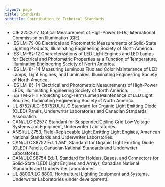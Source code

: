 ```yaml
---
layout: page
title: Standards
subtitle: Contribution to Technical Standards
---
```


- CIE 225:2017, Optical Measurement of High-Power LEDs, International Commission on Illumination (CIE).
- IES LM-79-08 Electrical and Photometric Measurements of Solid-State Lighting Products, Illuminating Engineering Society of North America. 
- IES LM-82-12 Characterizations of LED Light Engines and LED Lamps for Electrical and Photometric Properties as a Function of Temperature, Illuminating Engineering Society of North America.
- IES LM-84-14 Measuring Luminous Flux and Color Maintenance of LED Lamps, Light Engines, and Luminaires, Illuminating Engineering Society of North America.
- IES LM-85-14 Electrical and Photometric Measurements of High-Power LEDs, Illuminating Engineering Society of North America.
- IES TM-21-11 Projecting Long-Term Lumen Maintenance of LED Light Sources, Illuminating Engineering Society of North America.
- UL 8752/ULC-S8752UL/ULC Standard for Organic Light Emitting Diode (OLED) Panels, Underwriter Laboratories and Canadian Standards Association. 
- CAN/ULC-S2577, Standard for Suspended Ceiling Grid Low Voltage Systems and Equipment, Underwriter Laboratories.
- ANSI/UL 8753, Field-Replaceable Light Emitting Light Engines, American National Standards and Underwriter Laboratories. 
- CAN/ULC S8752 Ed. 1 AM1, Standard for Organic Light Emitting Diode (OLED) Panels, Canadian National Standards and Underwriter Laboratories. 
- CAN/ULC S8754 Ed. 1, Standard for Holders, Bases, and Connectors for Solid-State (LED) Light Engines and Arrays, Canadian National Standards and Underwriter Laboratories.
- UL 8800/ULC 8800, Horticultural Lighting Equipment and Systems, Underwriter Laboratories (under development).
